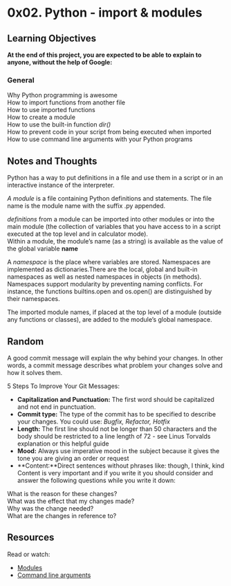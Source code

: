 # 0x02. Python - import & modules
## Learning Objectives
**At the end of this project, you are expected to be able to explain to anyone, without the help of Google:**

### General
Why Python programming is awesome  
How to import functions from another file  
How to use imported functions  
How to create a module  
How to use the built-in function *dir()*  
How to prevent code in your script from being executed when imported  
How to use command line arguments with your Python programs  

## Notes and Thoughts
Python has a way to put definitions in a file and use them in a script or in an interactive instance of the interpreter.  

*A module* is a file containing Python definitions and statements. The file name is the module name with the suffix .py appended.  

*definitions* from a module can be imported into other modules or into the main module (the collection of variables that you have access to in a script executed at the top level and in calculator mode).  
Within a module, the module’s name (as a string) is available as the value of the global variable __name__   

A *namespace* is the place where variables are stored. Namespaces are implemented as dictionaries.There are the local, global and built-in namespaces as well as nested namespaces in objects (in methods). Namespaces support modularity by preventing naming conflicts. For instance, the functions builtins.open and os.open() are distinguished by their namespaces. 

The imported module names, if placed at the top level of a module (outside any functions or classes), are added to the module’s global namespace.  

## Random
A good commit message will explain the why behind your changes. In other words, a commit message describes what problem your changes solve and how it solves them.  

5 Steps To Improve Your Git Messages: 

+ **Capitalization and Punctuation:** The first word should be capitalized and not end in punctuation.
+ **Commit type:** The type of the commit has to be specified to describe your changes. You could use: *Bugfix, Refactor, Hotfix*  
+ **Length:** The first line should not be longer than 50 characters and the body should be restricted to a line length of 72 - see Linus Torvalds explanation or this helpful guide  
+ **Mood:** Always use imperative mood in the subject because it gives the tone you are giving an order or request  
+ **Content:**Direct sentences without phrases like: though, I think, kind
Content is very important and if you write it you should consider and answer the following questions while you write it down:

What is the reason for these changes?  
What was the effect that my changes made?  
Why was the change needed?  
What are the changes in reference to?  
## Resources
Read or watch:

+ [Modules](https://docs.python.org/3/tutorial/modules.html)
+ [Command line arguments](https://docs.python.org/3/tutorial/stdlib.html#command-line-arguments)
